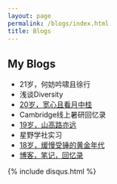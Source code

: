 ```yaml
---
layout: page
permalink: /blogs/index.html
title: Blogs
---
```


## My Blogs

- 21岁，何妨吟啸且徐行<br>
- 浅谈Diversity<br>
- [20岁，宽心且看月中桂](https://caihanlin.com/blogs/20yrs)<br>
- Cambridge线上暑研回忆录<br>
- [19岁，山高路亦远](https://caihanlin.com/blogs/19yrs)<br>
- 星野学社实习<br>
- [18岁，缓慢受锤的黄金年代](https://caihanlin.com/blogs/18yrs)<br>
- [博客，笔记，回忆录](https://mieclance.club/)<br>



{% include disqus.html %} 

